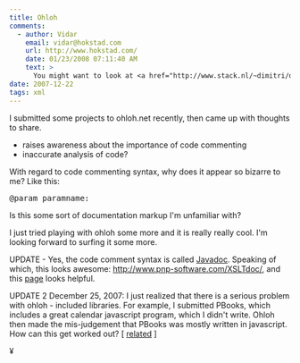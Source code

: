 ```yaml
---
title: Ohloh
comments:
  - author: Vidar
    email: vidar@hokstad.com
    url: http://www.hokstad.com/
    date: 01/23/2008 07:11:40 AM
    text: >
      You might want to look at <a href="http://www.stack.nl/~dimitri/doxygen/" rel="nofollow">Doxygen</a> which also reads the Javadoc syntax, and which IMHO generates a lot nicer output.
date: 2007-12-22
tags: xml
---
```


I submitted some projects to ohloh.net recently, then came up with thoughts to share.

* raises awareness about the importance of code commenting
* inaccurate analysis of code?

With regard to code commenting syntax, why does it appear so bizarre to me? Like this:

<pre>
@param paramname:
</pre>

Is this some sort of documentation markup I'm unfamiliar with?

I just tried playing with ohloh some more and it is really really cool. I'm looking forward to surfing it some more.

UPDATE - Yes, the code comment syntax is called <a href="http://java.sun.com/j2se/javadoc/writingdoccomments/" rel="nofollow">Javadoc</a>. Speaking of which, this looks awesome: <a href="http://www.pnp-software.com/XSLTdoc/" rel="nofollow">http://www.pnp-software.com/XSLTdoc/</a>, and this <a href="http://www.dpawson.co.uk/xsl/sect2/documentation.html">page</a> looks helpful.

UPDATE 2 December 25, 2007: I just realized that there is a serious problem with ohloh - included libraries. For example, I submitted PBooks, which includes a great calendar javascript program, which I didn't write. Ohloh then made the mis-judgement that PBooks was mostly written in javascript. How can this get worked out? [ <a href="http://www.ohloh.net/wiki/mostly_written" rel="nofollow">related</a> ]

¥


